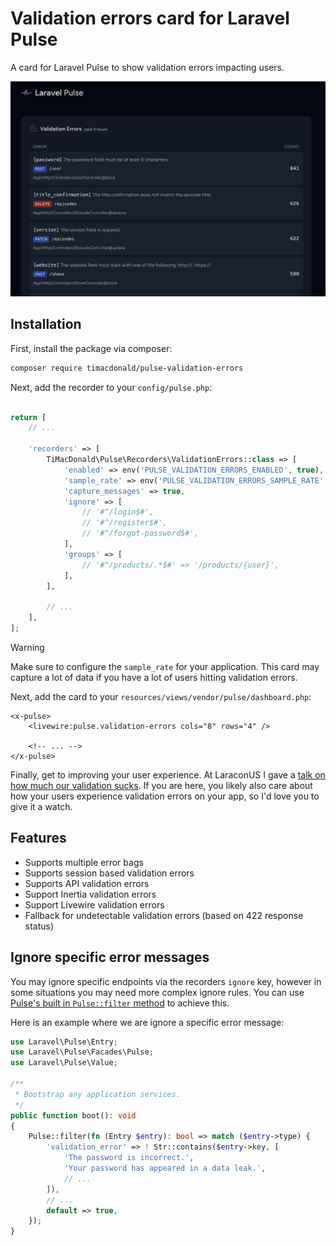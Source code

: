 # Validation errors card for Laravel Pulse

A card for Laravel Pulse to show validation errors impacting users.

<p align="center"><img src="https://raw.githubusercontent.com/timacdonald/pulse-validation-errors/main/art/screenshot.png" alt="Validation errors card for Laravel Pulse"></p>

## Installation

First, install the package via composer:

```sh
composer require timacdonald/pulse-validation-errors
```

Next, add the recorder to your `config/pulse.php`:

```php

return [
    // ...

    'recorders' => [
        TiMacDonald\Pulse\Recorders\ValidationErrors::class => [
            'enabled' => env('PULSE_VALIDATION_ERRORS_ENABLED', true),
            'sample_rate' => env('PULSE_VALIDATION_ERRORS_SAMPLE_RATE', 1),
            'capture_messages' => true,
            'ignore' => [
                // '#^/login$#',
                // '#^/register$#',
                // '#^/forgot-password$#',
            ],
            'groups' => [
                // '#^/products/.*$#' => '/products/{user}',
            ],
        ],

        // ...
    ],
];
```

> [!Warning]
> Make sure to configure the `sample_rate` for your application. This card may capture a lot of data if you have a lot of users hitting validation errors.

Next, add the card to your `resources/views/vendor/pulse/dashboard.php`:

```blade
<x-pulse>
    <livewire:pulse.validation-errors cols="8" rows="4" />

    <!-- ... -->
</x-pulse>
```

Finally, get to improving your user experience. At LaraconUS I gave a [talk on how much our validation sucks](https://youtu.be/MMc2TzBY6l4?si=UEu8dLuRK4XT30yK). If you are here, you likely also care about how your users experience validation errors on your app, so I'd love you to give it a watch.


## Features

- Supports multiple error bags
- Supports session based validation errors
- Supports API validation errors
- Support Inertia validation errors
- Support Livewire validation errors
- Fallback for undetectable validation errors (based on 422 response status)

## Ignore specific error messages

You may ignore specific endpoints via the recorders `ignore` key, however in some situations you may need more complex ignore rules. You can use [Pulse's built in `Pulse::filter` method](https://laravel.com/docs/11.x/pulse#filtering) to achieve this.

Here is an example where we are ignore a specific error message:

```php
use Laravel\Pulse\Entry;
use Laravel\Pulse\Facades\Pulse;
use Laravel\Pulse\Value;

/**
 * Bootstrap any application services.
 */
public function boot(): void
{
    Pulse::filter(fn (Entry $entry): bool => match ($entry->type) {
        'validation_error' => ! Str::contains($entry->key, [
            'The password is incorrect.',
            'Your password has appeared in a data leak.',
            // ...
        ]),
        // ...
        default => true,
    });
}
```
